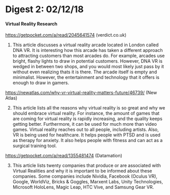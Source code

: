 # Digest 2: 02/12/18
#### Virtual Reality Research

https://getpocket.com/a/read/2045641574 (verdict.co.uk)

1. This article discusses a virtual reality arcade located in London called DNA VR.  It is interesting how this arcade has taken a different approach to attracting customers than most arcades do.  For example, arcades use bright, flashy lights to draw in potential customers.  However, DNA VR is wedged in between two shops, and you would most likely just pass by it without even realizing thats it is there. The arcade itself is empty and minimalist.  However, the entertainment and technology that it offers is enough to draw in gamers.

https://newatlas.com/why-vr-virtual-reality-matters-future/46739/ (New Atlas)

2. This article lists all the reasons why virtual reality is so great and why we should embrace virtual reality.  For instance, the amount of games that are coming for virtual reality is rapidly increasing, and the quality keeps getting better.  Furthermore, it can be used for much more than video games.  Virtual reality reaches out to all people, including artists.  Also, VR is being used for healthcare.  It helps people with PTSD and is used as therapy for anxiety.  It also helps people with fitness and can act as a surgical training tool.  

https://getpocket.com/a/read/1355481474 (Datamation)

3. This article lists twenty companies that produce or are associated with Virtual Realities and why it is important to be informed about these companies.  Some companies include Nividia, Facebook (Oculus VR), Google, WorldViz, Bricks & Goggles, Marxent Labs, Unity Technologies, Microsoft HoloLens, Magic Leap, HTC Vive, and Samsung Gear VR.    

